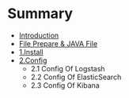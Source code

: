 # Summary

* [Introduction](README.md)
* [File Prepare & JAVA File](chapter1.md)
* [1.Install](Install.md)
* [2.Config](Config.md)
   * 2.1 Config Of Logstash
   * 2.2 Config Of ElasticSearch
   * 2.3 Config Of Kibana

